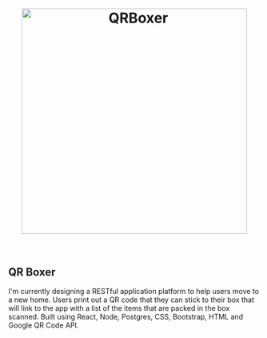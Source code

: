 <h1 align="center">
    <img width="450" height="fit-content" src="https://live.staticflickr.com/65535/52344856137_c0abc9e2c3_k.jpg" alt="QRBoxer">
    <br>
    <br>
</h1>

## QR Boxer ##

I'm currently designing a RESTful application platform to help users move to a new home. Users print out a QR code that they can stick to their box that will link to the app with a list of the items that are packed in the box scanned. Built using React, Node, Postgres, CSS, Bootstrap, HTML and Google QR Code API.